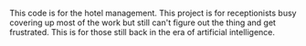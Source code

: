 This code is for the hotel management. 
This project is for receptionists busy covering up most of the work but still can't figure out the thing and get frustrated.
This is for those still back in the era of artificial intelligence.

